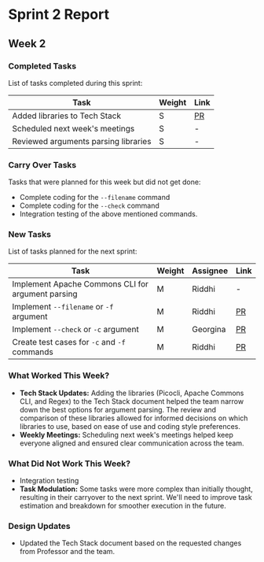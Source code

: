 # Sprint 2 Report

## Week 2

### Completed Tasks

List of tasks completed during this sprint:

| Task                                 | Weight | Link                                                     |
|--------------------------------------|--------|----------------------------------------------------------|
| Added libraries to Tech Stack        | S      | [PR](https://github.com/CS6510-SEA-SP25/t2-cicd/pull/18) |
| Scheduled next week's meetings       | S      | -                                                        |
| Reviewed arguments parsing libraries | S      | -                                                        |

### Carry Over Tasks

Tasks that were planned for this week but did not get done:

- Complete coding for the `--filename` command
- Complete coding for the `--check` command
- Integration testing of the above mentioned commands.

### New Tasks

List of tasks planned for the next sprint:

| Task                                              | Weight | Assignee | Link                                                     |
|---------------------------------------------------|--------|----------|----------------------------------------------------------|
| Implement Apache Commons CLI for argument parsing | M      | Riddhi   | -                                                        |
| Implement `--filename` or `-f` argument           | M      | Riddhi   | [PR](https://github.com/CS6510-SEA-SP25/t2-cicd/pull/20) |
| Implement `--check` or `-c` argument              | M      | Georgina | [PR](https://github.com/CS6510-SEA-SP25/t2-cicd/pull/17) |
| Create test cases for `-c` and `-f` commands      | M      | Riddhi   | [PR](https://github.com/CS6510-SEA-SP25/t2-cicd/pull/20) |

### What Worked This Week?

- **Tech Stack Updates:** Adding the libraries (Picocli, Apache Commons CLI, and Regex) to the Tech Stack document
  helped the team narrow down the best options for argument parsing. The review and comparison of these libraries
  allowed for informed decisions on which libraries to use, based on ease of use and coding style preferences.
- **Weekly Meetings:** Scheduling next week's meetings helped keep everyone aligned and ensured clear communication
  across the team.

### What Did Not Work This Week?

- Integration testing
- **Task Modulation:** Some tasks were more complex than initially thought, resulting in their carryover to the next
  sprint. We'll need to improve task estimation and breakdown for smoother execution in the future.

### Design Updates

- Updated the Tech Stack document based on the requested changes from Professor and the team.